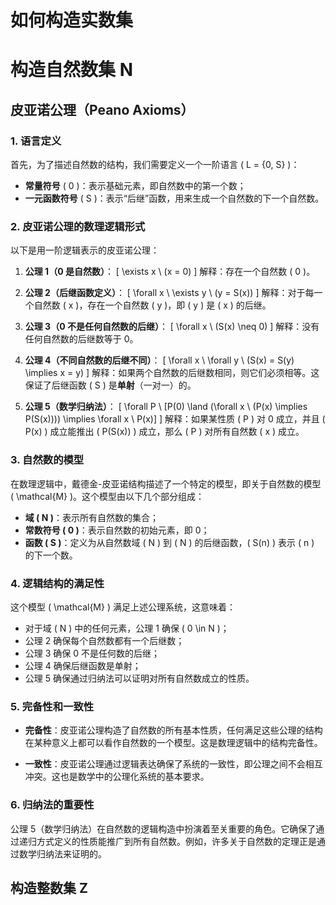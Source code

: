 # 如何构造实数集

# 构造自然数集 N
## 皮亚诺公理（Peano Axioms）
### 1. 语言定义

首先，为了描述自然数的结构，我们需要定义一个一阶语言 \( L = \{0, S\} \)：

- **常量符号** \( 0 \)：表示基础元素，即自然数中的第一个数；
- **一元函数符号** \( S \)：表示“后继”函数，用来生成一个自然数的下一个自然数。

### 2. 皮亚诺公理的数理逻辑形式

以下是用一阶逻辑表示的皮亚诺公理：

1. **公理 1（0 是自然数）**：
   \[
   \exists x \ (x = 0)
   \]
   解释：存在一个自然数 \( 0 \)。

2. **公理 2（后继函数定义）**：
   \[
   \forall x \ \exists y \ (y = S(x))
   \]
   解释：对于每一个自然数 \( x \)，存在一个自然数 \( y \)，即 \( y \) 是 \( x \) 的后继。

3. **公理 3（0 不是任何自然数的后继）**：
   \[
   \forall x \ (S(x) \neq 0)
   \]
   解释：没有任何自然数的后继数等于 0。

4. **公理 4（不同自然数的后继不同）**：
   \[
   \forall x \ \forall y \ (S(x) = S(y) \implies x = y)
   \]
   解释：如果两个自然数的后继数相同，则它们必须相等。这保证了后继函数 \( S \) 是**单射**（一对一）的。

5. **公理 5（数学归纳法）**：
   \[
   \forall P \ [P(0) \land (\forall x \ (P(x) \implies P(S(x)))) \implies \forall x \ P(x)]
   \]
   解释：如果某性质 \( P \) 对 0 成立，并且 \( P(x) \) 成立能推出 \( P(S(x)) \) 成立，那么 \( P \) 对所有自然数 \( x \) 成立。

### 3. 自然数的模型

在数理逻辑中，戴德金-皮亚诺结构描述了一个特定的模型，即关于自然数的模型 \( \mathcal{M} \)。这个模型由以下几个部分组成：

- **域 \( N \)**：表示所有自然数的集合；
- **常数符号 \( 0 \)**：表示自然数的初始元素，即 0；
- **函数 \( S \)**：定义为从自然数域 \( N \) 到 \( N \) 的后继函数，\( S(n) \) 表示 \( n \) 的下一个数。

### 4. 逻辑结构的满足性

这个模型 \( \mathcal{M} \) 满足上述公理系统，这意味着：

- 对于域 \( N \) 中的任何元素，公理 1 确保 \( 0 \in N \)；
- 公理 2 确保每个自然数都有一个后继数；
- 公理 3 确保 0 不是任何数的后继；
- 公理 4 确保后继函数是单射；
- 公理 5 确保通过归纳法可以证明对所有自然数成立的性质。

### 5. 完备性和一致性

- **完备性**：皮亚诺公理构造了自然数的所有基本性质，任何满足这些公理的结构在某种意义上都可以看作自然数的一个模型。这是数理逻辑中的结构完备性。
  
- **一致性**：皮亚诺公理通过逻辑表达确保了系统的一致性，即公理之间不会相互冲突。这也是数学中的公理化系统的基本要求。

### 6. 归纳法的重要性

公理 5（数学归纳法）在自然数的逻辑构造中扮演着至关重要的角色。它确保了通过递归方式定义的性质能推广到所有自然数。例如，许多关于自然数的定理正是通过数学归纳法来证明的。

## 构造整数集 Z